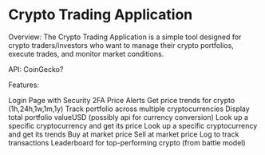 # Crypto Trading Application

Overview: The Crypto Trading Application is a simple tool designed for crypto traders/investors who want to manage their crypto portfolios, execute trades, and monitor market conditions. 

API: CoinGecko?

Features:

Login Page with Security 2FA
Price Alerts
Get price trends for crypto  (1h,24h,1w,1m,1y)
Track portfolio across multiple cryptocurrencies 
Display total portfolio valueUSD  (possibly api for currency conversion)
Look up a specific cryptocurrency and get its price
Look up a specific cryptocurrency and get its trends
Buy at market price
Sell at market price
 Log to track transactions
 Leaderboard for top-performing crypto (from battle model)
